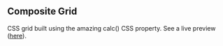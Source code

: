 ## Composite Grid
CSS grid built using the amazing calc() CSS property.  See a live preview ([here](http://aleksnyder.github.io/composite)).

